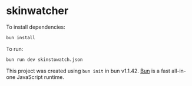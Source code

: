 # skinwatcher

To install dependencies:

```bash
bun install
```

To run:

```bash
bun run dev skinstowatch.json
```

This project was created using `bun init` in bun v1.1.42. [Bun](https://bun.sh) is a fast all-in-one JavaScript runtime.
